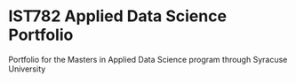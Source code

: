# IST782 Applied Data Science Portfolio
 Portfolio for the Masters in Applied Data Science program through Syracuse University
